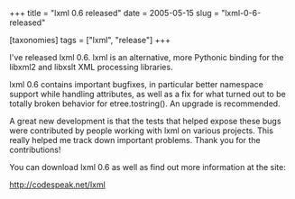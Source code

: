 +++
title = "lxml 0.6 released"
date = 2005-05-15
slug = "lxml-0-6-released"

[taxonomies]
tags = ["lxml", "release"]
+++

I've released lxml 0.6. lxml is an alternative, more Pythonic binding
for the libxml2 and libxslt XML processing libraries.

lxml 0.6 contains important bugfixes, in particular better namespace
support while handling attributes, as well as a fix for what turned out
to be totally broken behavior for etree.tostring(). An upgrade is
recommended.

A great new development is that the tests that helped expose these bugs
were contributed by people working with lxml on various projects. This
really helped me track down important problems. Thank you for the
contributions!

You can download lxml 0.6 as well as find out more information at the
site:

<http://codespeak.net/lxml>
